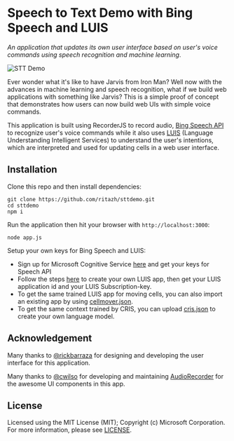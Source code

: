 # Speech to Text Demo with Bing Speech and LUIS

_An application that updates its own user interface based on user's voice commands using speech recognition and machine learning_.

![STT Demo](demo.gif)

Ever wonder what it's like to have Jarvis from Iron Man? Well now with the advances in machine learning and speech recognition, what if we build web applications with something like Jarvis? This is a simple proof of concept that demonstrates how users can now build web UIs with simple voice commands.

This application is built using RecorderJS to record audio, [Bing Speech API](https://www.microsoft.com/cognitive-services/en-us/speech-api/documentation/overview) to recognize user's voice commands while it also uses [LUIS](https://www.microsoft.com/cognitive-services/en-us/luis-api/documentation/home) (Language Understanding Intelligent Services) to understand the user's intentions, which are interpreted and used for updating cells in a web user interface. 

## Installation

Clone this repo and then install dependencies:

    git clone https://github.com/ritazh/sttdemo.git
    cd sttdemo
    npm i


Run the application then hit your browser with `http://localhost:3000`:

    node app.js


Setup your own keys for Bing Speech and LUIS:

* Sign up for Microsoft Cognitive Service [here](https://www.microsoft.com/cognitive-services/en-us/sign-up) and get your keys for Speech API
* Follow the steps [here](https://www.microsoft.com/cognitive-services/en-us/luis-api/documentation/getstartedwithluis-basics) to create your own LUIS app, then get your LUIS application id and your LUIS Subscription-key.
* To get the same trained LUIS app for moving cells, you can also import an existing app by using [cellmover.json](cellmover.json). 
* To get the same context trained by CRIS, you can upload [cris.json](cris.json) to create your own language model. 

## Acknowledgement
Many thanks to [@rickbarraza](@rickbarraza) for designing and developing the user interface for this application.

Many thanks to [@cwilso](@cwilso) for developing and maintaining [AudioRecorder](https://github.com/cwilso/AudioRecorder) for the awesome UI components in this app.

## License
Licensed using the MIT License (MIT); Copyright (c) Microsoft Corporation. For more information, please see [LICENSE](LICENSE).
